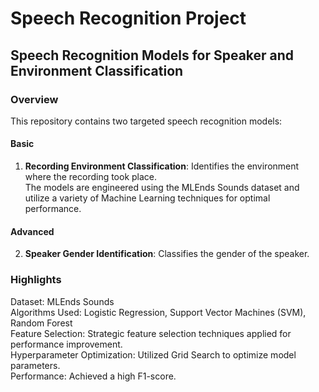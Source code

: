 # Speech Recognition Project

## Speech Recognition Models for Speaker and Environment Classification

### Overview
This repository contains two targeted speech recognition models:

#### Basic
1) **Recording Environment Classification**: Identifies the environment where the recording took place.<br>
The models are engineered using the MLEnds Sounds dataset and utilize a variety of Machine Learning techniques for optimal performance.<be>

#### Advanced
2) **Speaker Gender Identification**: Classifies the gender of the speaker.<br>

### Highlights
Dataset: MLEnds Sounds<br>
Algorithms Used: Logistic Regression, Support Vector Machines (SVM), Random Forest<br>
Feature Selection: Strategic feature selection techniques applied for performance improvement.<br>
Hyperparameter Optimization: Utilized Grid Search to optimize model parameters.<br>
Performance: Achieved a high F1-score.<br>
